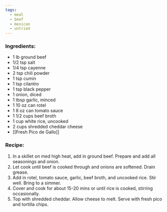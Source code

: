 ```yaml
---
tags:
  - meal
  - beef
  - mexican
  - untried
---
```

### Ingredients:
- 1 lb ground beef
- 1/2 tsp salt
- 1/4 tsp cayenne
- 2 tsp chili powder
- 1 tsp cumin
- 1 tsp cilantro
- 1 tsp black pepper
- 1 onion, diced
- 1 tbsp garlic, minced
- 1 10 oz can rotel
- 1 8 oz can tomato sauce
- 1 1/2 cups beef broth
- 1 cup white rice, uncooked
- 2 cups shredded cheddar cheese
- [[Fresh Pico de Gallo]]

### Recipe:
1. In a skillet on med high heat, add in ground beef. Prepare and add all seasonings and onion.
2. Let cook until beef is cooked through and onions are softened. Drain grease. 
3. Add in rotel, tomato sauce, garlic, beef broth, and uncooked rice. Stir well. Bring to a simmer. 
4. Cover and cook for about 15-20 mins or until rice is cooked, stirring occasionally. 
5. Top with shredded cheddar. Allow cheese to melt. Serve with fresh pico and tortilla chips. 